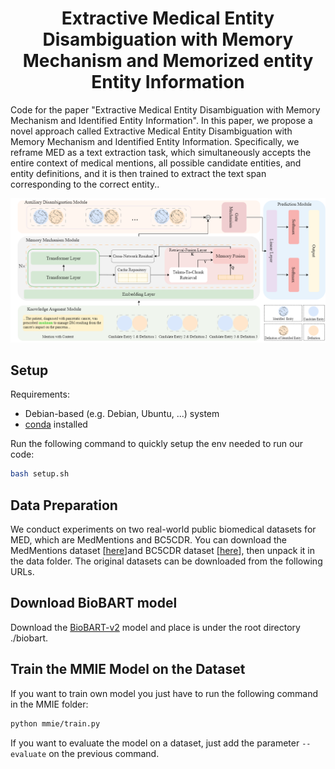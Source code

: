  <h1 align ="center"> Extractive Medical Entity Disambiguation with Memory Mechanism and Memorized entity Entity Information </h1>
Code for the paper "Extractive Medical Entity Disambiguation with Memory Mechanism and Identified Entity Information". 
In this paper, we propose a novel approach called Extractive Medical Entity Disambiguation with Memory Mechanism and Identified Entity Information. Specifically, we reframe MED as a text extraction task, which simultaneously accepts the entire context of medical mentions, all possible candidate entities, and entity definitions, and it is then trained to extract the text span corresponding to the correct entity.. 


![](data/repo-assets/model.png)
## Setup

Requirements:
* Debian-based (e.g. Debian, Ubuntu, ...) system 
* [conda](https://docs.conda.io/en/latest/) installed

Run the following command to quickly setup the env needed to run our code:
```bash
bash setup.sh
```

## Data Preparation
We conduct experiments on two real-world public biomedical datasets for MED, which are MedMentions and BC5CDR. You can download the MedMentions dataset [[here](https://github.com/chanzuckerberg/MedMentions)]and BC5CDR dataset [[here](http://www.biocreative.org/tasks/biocreative-v/track-3-cdr/)], then unpack it in the data folder.
The original datasets can be downloaded from the following URLs.


## Download BioBART model
Download the [BioBART-v2](https://github.com/GanjinZero/BioBART) model and place is under the root directory ./biobart.

## Train the MMIE Model on the Dataset
If you want to train own model you just have to run the following command in the MMIE folder:
```bash
python mmie/train.py
```
If you want to evaluate the model on a dataset, just add the parameter ```--evaluate``` on the previous command.

```
